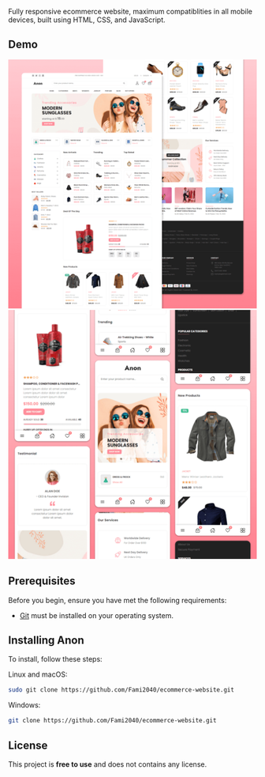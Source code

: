 

 Fully responsive ecommerce website, maximum compatiblities in all mobile devices, built using HTML, CSS, and JavaScript.

## Demo

![ Desktop Demo](./website-demo-image/desktop.png "Desktop Demo")
![ Mobile Demo](./website-demo-image/mobile.png "Mobile Demo")

## Prerequisites

Before you begin, ensure you have met the following requirements:

* [Git](https://git-scm.com/downloads "Download Git") must be installed on your operating system.

## Installing Anon

To install, follow these steps:

Linux and macOS:

```bash
sudo git clone https://github.com/Fami2040/ecommerce-website.git
```

Windows:

```bash
git clone https://github.com/Fami2040/ecommerce-website.git
```


## License

This project is **free to use** and does not contains any license.
